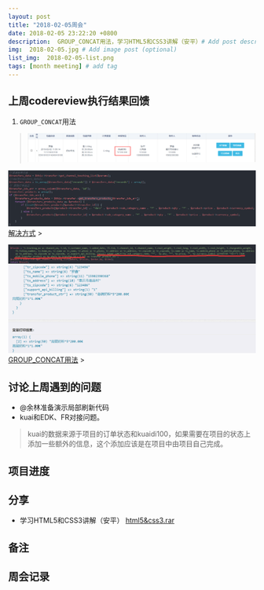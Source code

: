 ```yaml
---
layout: post
title: "2018-02-05周会"
date: 2018-02-05 23:22:20 +0800
description:  GROUP_CONCAT用法，学习HTML5和CSS3讲解（安平）# Add post description (optional)
img:  2018-02-05.jpg # Add image post (optional)
list_img:  2018-02-05-list.png
tags: [month meeting] # add tag
---
```

## 上周codereview执行结果回馈
1. `GROUP_CONCAT`用法
> <img src="../assets/attchment/2018-02-05/GROUP_CONCAT_1.png" alt="GROUP_CONCAT用法" />
<img src="../assets/attchment/2018-02-05/GROUP_CONCAT_2.png" alt="GROUP_CONCAT用法" />
<a href="#" id="show_group_concat_intro">解决方式</a>
> <p id="how_use_group_concat" class="hidden" >
    <img src="../assets/attchment/2018-02-05/GROUP_CONCAT_3.png" alt="GROUP_CONCAT用法" />
    <img src="../assets/attchment/2018-02-05/GROUP_CONCAT_4.png" alt="GROUP_CONCAT用法" />
    <a href="http://blog.csdn.net/aya19880214/article/details/41280893" target="_blank">GROUP_CONCAT用法</a>
> </p>


## 讨论上周遇到的问题
* <span class="attention">@余林</span>准备演示局部刷新代码
* <span class="attention">kuai</span>和<span class="attention">EDK</span>、<span class="attention">FR</span>对接问题。
> <span class="attention">kuai</span>的数据来源于<span class="attention">项目</span>的订单状态和<span class="attention">kuaidi100</span>，如果需要在<span class="attention">项目</span>的状态上添加一些额外的信息，这个添加应该是在<span class="attention">项目</span>中由项目自己完成。


## 项目进度

## 分享
* 学习HTML5和CSS3讲解（安平）
<a href="../assets/attchment/2018-02-05/html5&css3.rar" download="html5&css3">html5&css3.rar</a>

## 备注

## 周会记录

